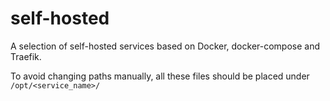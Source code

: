 # self-hosted
A selection of self-hosted services based on Docker, docker-compose and Traefik.

To avoid changing paths manually, all these files should be placed under ```/opt/<service_name>/```

